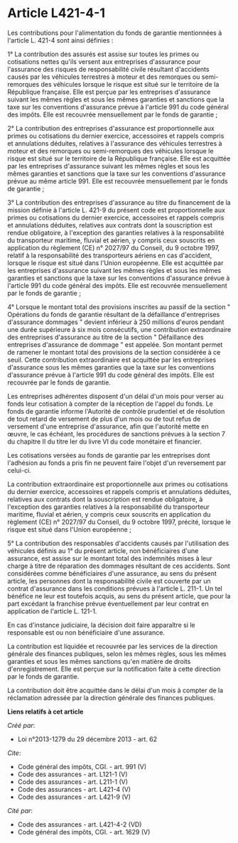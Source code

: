 # Article L421-4-1

Les contributions pour l'alimentation du fonds de garantie mentionnées à l'article L. 421-4 sont ainsi définies : 

1° La contribution des assurés est assise sur toutes les primes ou cotisations nettes qu'ils versent aux entreprises
d'assurance pour l'assurance des risques de responsabilité civile résultant d'accidents causés par les véhicules terrestres à
moteur et des remorques ou semi-remorques des véhicules lorsque le risque est situé sur le territoire de la République
française. Elle est perçue par les entreprises d'assurance suivant les mêmes règles et sous les mêmes garanties et sanctions
que la taxe sur les conventions d'assurance prévue à l'article 991 du code général des impôts. Elle est recouvrée
mensuellement par le fonds de garantie ; 

2° La contribution des entreprises d'assurance est proportionnelle aux primes ou cotisations du dernier exercice, accessoires
et rappels compris et annulations déduites, relatives à l'assurance des véhicules terrestres à moteur et des remorques ou
semi-remorques des véhicules lorsque le risque est situé sur le territoire de la République française. Elle est acquittée par
les entreprises d'assurance suivant les mêmes règles et sous les mêmes garanties et sanctions que la taxe sur les conventions
d'assurance prévue au même article 991. Elle est recouvrée mensuellement par le fonds de garantie ; 

3° La contribution des entreprises d'assurance au titre du financement de la mission définie à l'article L. 421-9 du présent
code est proportionnelle aux primes ou cotisations du dernier exercice, accessoires et rappels compris et annulations
déduites, relatives aux contrats dont la souscription est rendue obligatoire, à l'exception des garanties relatives à la
responsabilité du transporteur maritime, fluvial et aérien, y compris ceux souscrits en application du règlement (CE) n°
2027/97 du Conseil, du 9 octobre 1997, relatif à la responsabilité des transporteurs aériens en cas d'accident, lorsque le
risque est situé dans l'Union européenne. Elle est acquittée par les entreprises d'assurance suivant les mêmes règles et sous
les mêmes garanties et sanctions que la taxe sur les conventions d'assurance prévue à l'article 991 du code général des
impôts. Elle est recouvrée mensuellement par le fonds de garantie ; 

4° Lorsque le montant total des provisions inscrites au passif de la section " Opérations du fonds de garantie résultant de
la défaillance d'entreprises d'assurance dommages ” devient inférieur à 250 millions d'euros pendant une durée supérieure à
six mois consécutifs, une contribution extraordinaire des entreprises d'assurance au titre de la section " Défaillance des
entreprises d'assurance de dommage ” est appelée. Son montant permet de ramener le montant total des provisions de la section
considérée à ce seuil. Cette contribution extraordinaire est acquittée par les entreprises d'assurance sous les mêmes
garanties que la taxe sur les conventions d'assurance prévue à l'article 991 du code général des impôts. Elle est recouvrée
par le fonds de garantie. 

Les entreprises adhérentes disposent d'un délai d'un mois pour verser au fonds leur cotisation à compter de la réception de
l'appel du fonds. Le fonds de garantie informe l'Autorité de contrôle prudentiel et de résolution de tout retard de versement
de plus d'un mois ou de tout refus de versement d'une entreprise d'assurance, afin que l'autorité mette en œuvre, le cas
échéant, les procédures de sanctions prévues à la section 7 du chapitre II du titre Ier du livre VI du code monétaire et
financier. 

Les cotisations versées au fonds de garantie par les entreprises dont l'adhésion au fonds a pris fin ne peuvent faire l'objet
d'un reversement par celui-ci. 

La contribution extraordinaire est proportionnelle aux primes ou cotisations du dernier exercice, accessoires et rappels
compris et annulations déduites, relatives aux contrats dont la souscription est rendue obligatoire, à l'exception des
garanties relatives à la responsabilité du transporteur maritime, fluvial et aérien, y compris ceux souscrits en application
du règlement (CE) n° 2027/97 du Conseil, du 9 octobre 1997, précité, lorsque le risque est situé dans l'Union européenne ; 

5° La contribution des responsables d'accidents causés par l'utilisation des véhicules définis au 1° du présent article, non
bénéficiaires d'une assurance, est assise sur le montant total des indemnités mises à leur charge à titre de réparation des
dommages résultant de ces accidents. Sont considérées comme bénéficiaires d'une assurance, au sens du présent article, les
personnes dont la responsabilité civile est couverte par un contrat d'assurance dans les conditions prévues à l'article L.
211-1. Un tel bénéfice ne leur est toutefois acquis, au sens du présent article, que pour la part excédant la franchise
prévue éventuellement par leur contrat en application de l'article L. 121-1. 

En cas d'instance judiciaire, la décision doit faire apparaître si le responsable est ou non bénéficiaire d'une assurance. 

La contribution est liquidée et recouvrée par les services de la direction générale des finances publiques, selon les mêmes
règles, sous les mêmes garanties et sous les mêmes sanctions qu'en matière de droits d'enregistrement. Elle est perçue sur la
notification faite à cette direction par le fonds de garantie. 

La contribution doit être acquittée dans le délai d'un mois à compter de la réclamation adressée par la direction générale
des finances publiques.

**Liens relatifs à cet article**

_Créé par_:

  - Loi n°2013-1279 du 29 décembre 2013 - art. 62

_Cite_:

  - Code général des impôts, CGI. - art. 991 (V)
  - Code des assurances - art. L121-1 (V)
  - Code des assurances - art. L211-1 (V)
  - Code des assurances - art. L421-4 (V)
  - Code des assurances - art. L421-9 (V)

_Cité par_:

  - Code des assurances - art. L421-4-2 (VD)
  - Code général des impôts, CGI. - art. 1629 (V)
